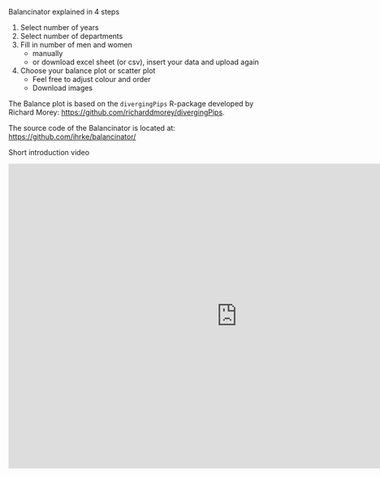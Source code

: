 Balancinator explained in 4 steps

1.	Select number of years
2.	Select number of departments
3.	Fill in number of men and women
    - manually
    - or download excel sheet (or csv), insert your data and upload again
4.	Choose your balance plot or scatter plot 
    - Feel free to adjust colour and order
    - Download images 

The Balance plot is based on the `divergingPips` R-package developed by Richard Morey: https://github.com/richarddmorey/divergingPips.

The source code of the Balancinator is located at: https://github.com/ihrke/balancinator/


Short introduction video

<iframe width="900" height="600" frameborder="0" scrolling="auto" marginheight="0" marginwidth="0" src="https://mediasite.uit.no/Mediasite/Play/446385c0f55748cab69a14fa1ed735541d" allowfullscreen msallowfullscreen allow="fullscreen"></iframe>

